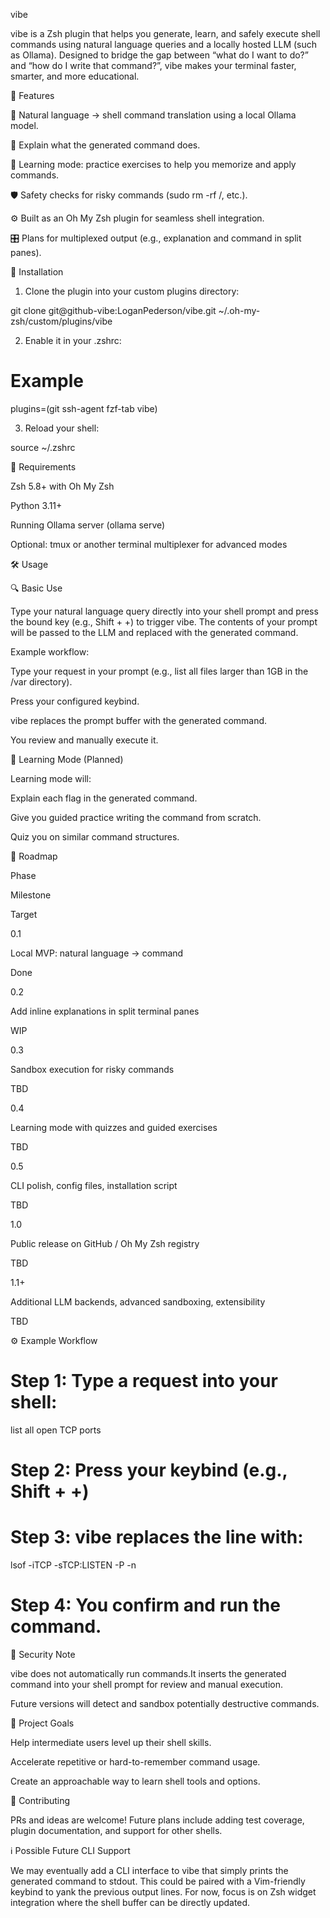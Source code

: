 vibe

vibe is a Zsh plugin that helps you generate, learn, and safely execute shell commands using natural language queries and a locally hosted LLM (such as Ollama). Designed to bridge the gap between “what do I want to do?” and “how do I write that command?”, vibe makes your terminal faster, smarter, and more educational.

🚀 Features

🔨 Natural language → shell command translation using a local Ollama model.

📖 Explain what the generated command does.

🧠 Learning mode: practice exercises to help you memorize and apply commands.

🛡️ Safety checks for risky commands (sudo rm -rf /, etc.).

⚙️ Built as an Oh My Zsh plugin for seamless shell integration.

🎛️ Plans for multiplexed output (e.g., explanation and command in split panes).

🔧 Installation

1. Clone the plugin into your custom plugins directory:

git clone git@github-vibe:LoganPederson/vibe.git ~/.oh-my-zsh/custom/plugins/vibe

2. Enable it in your .zshrc:

# Example
plugins=(git ssh-agent fzf-tab vibe)

3. Reload your shell:

source ~/.zshrc

🔌 Requirements

Zsh 5.8+ with Oh My Zsh

Python 3.11+

Running Ollama server (ollama serve)

Optional: tmux or another terminal multiplexer for advanced modes

🛠️ Usage

🔍 Basic Use

Type your natural language query directly into your shell prompt and press the bound key (e.g., Shift + +) to trigger vibe. The contents of your prompt will be passed to the LLM and replaced with the generated command.

Example workflow:

Type your request in your prompt (e.g., list all files larger than 1GB in the /var directory).

Press your configured keybind.

vibe replaces the prompt buffer with the generated command.

You review and manually execute it.

🧠 Learning Mode (Planned)

Learning mode will:

Explain each flag in the generated command.

Give you guided practice writing the command from scratch.

Quiz you on similar command structures.

📅 Roadmap

Phase

Milestone

Target

0.1

Local MVP: natural language → command

Done

0.2

Add inline explanations in split terminal panes

WIP

0.3

Sandbox execution for risky commands

TBD

0.4

Learning mode with quizzes and guided exercises

TBD

0.5

CLI polish, config files, installation script

TBD

1.0

Public release on GitHub / Oh My Zsh registry

TBD

1.1+

Additional LLM backends, advanced sandboxing, extensibility

TBD

⚙️ Example Workflow

# Step 1: Type a request into your shell:
list all open TCP ports

# Step 2: Press your keybind (e.g., Shift + +)

# Step 3: vibe replaces the line with:
lsof -iTCP -sTCP:LISTEN -P -n

# Step 4: You confirm and run the command.

🔐 Security Note

vibe does not automatically run commands.It inserts the generated command into your shell prompt for review and manual execution.

Future versions will detect and sandbox potentially destructive commands.

📂 Project Goals

Help intermediate users level up their shell skills.

Accelerate repetitive or hard-to-remember command usage.

Create an approachable way to learn shell tools and options.

🤝 Contributing

PRs and ideas are welcome! Future plans include adding test coverage, plugin documentation, and support for other shells.

ℹ️ Possible Future CLI Support

We may eventually add a CLI interface to vibe that simply prints the generated command to stdout. This could be paired with a Vim-friendly keybind to yank the previous output lines. For now, focus is on Zsh widget integration where the shell buffer can be directly updated.
